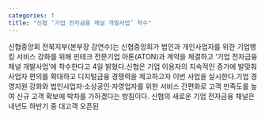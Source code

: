 ```yaml
---
categories: f
title: "신협 ‘기업 전자금융 채널 개발사업’ 착수"
---
```

신협중앙회 전북지부(본부장 강연수)는 신협중앙회가 법인과 개인사업자를 위한 기업뱅킹 서비스 강화를 위해 핀테크 전문기업 아톤(ATON)과 계약을 체결하고 ‘기업 전자금융 채널 개발사업’에 착수한다고 4일 밝혔다.신협은 기업 이용자의 지속적인 증가에 발맞춰 사업자 편의를 확대하고 디지털금융 경쟁력을 제고하고자 이번 사업을 실시한다.기업 경영지원 강화와 법인사업자·소상공인·자영업자를 위한 서비스 간편화로 고객 만족도를 높여 신규 고객 확보에 박차를 가하겠다는 방침이다. 신협의 새로운 기업 전자금융 채널은 내년도 하반기 중 대고객 오픈된